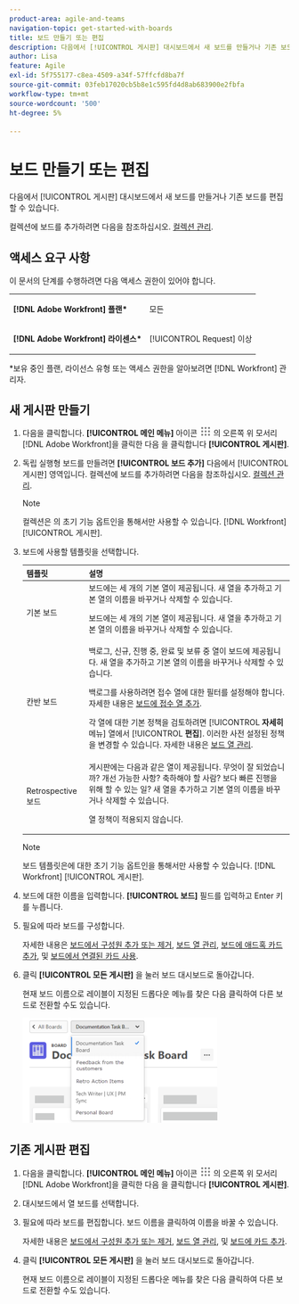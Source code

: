 ```yaml
---
product-area: agile-and-teams
navigation-topic: get-started-with-boards
title: 보드 만들기 또는 편집
description: 다음에서 [!UICONTROL 게시판] 대시보드에서 새 보드를 만들거나 기존 보드를 편집할 수 있습니다.
author: Lisa
feature: Agile
exl-id: 5f755177-c8ea-4509-a34f-57ffcfd8ba7f
source-git-commit: 03feb17020cb5b8e1c595fd4d8ab683900e2fbfa
workflow-type: tm+mt
source-wordcount: '500'
ht-degree: 5%

---
```


# 보드 만들기 또는 편집

다음에서 [!UICONTROL 게시판] 대시보드에서 새 보드를 만들거나 기존 보드를 편집할 수 있습니다.

컬렉션에 보드를 추가하려면 다음을 참조하십시오. [컬렉션 관리](/help/quicksilver/agile/use-boards-agile-planning-tools/manage-collections.md).

## 액세스 요구 사항

이 문서의 단계를 수행하려면 다음 액세스 권한이 있어야 합니다.

<table style="table-layout:auto"> 
 <col> 
 <col> 
 <tbody> 
  <tr> 
   <td role="rowheader"><strong>[!DNL Adobe Workfront] 플랜*</strong></td> 
   <td> <p>모든</p> </td> 
  </tr> 
  <tr> 
   <td role="rowheader"><strong>[!DNL Adobe Workfront] 라이센스*</strong></td> 
   <td> <p>[!UICONTROL Request] 이상</p> </td> 
  </tr> 
 </tbody> 
</table>

&#42;보유 중인 플랜, 라이선스 유형 또는 액세스 권한을 알아보려면 [!DNL Workfront] 관리자.

## 새 게시판 만들기

1. 다음을 클릭합니다. **[!UICONTROL 메인 메뉴]** 아이콘 ![](assets/main-menu-icon.png) 의 오른쪽 위 모서리 [!DNL Adobe Workfront]을 클릭한 다음 을 클릭합니다 **[!UICONTROL 게시판]**.
1. 독립 실행형 보드를 만들려면 **[!UICONTROL 보드 추가]** 다음에서 [!UICONTROL 게시판] 영역입니다. 컬렉션에 보드를 추가하려면 다음을 참조하십시오. [컬렉션 관리](/help/quicksilver/agile/use-boards-agile-planning-tools/manage-collections.md).

   >[!NOTE]
   >
   > 컬렉션은 의 초기 기능 옵트인을 통해서만 사용할 수 있습니다. [!DNL Workfront] [!UICONTROL 게시판].

1. 보드에 사용할 템플릿을 선택합니다.

   | 템플릿 | 설명 |
   |---------|----------|
   | 기본 보드 | 보드에는 세 개의 기본 열이 제공됩니다. 새 열을 추가하고 기본 열의 이름을 바꾸거나 삭제할 수 있습니다. <p>보드에는 세 개의 기본 열이 제공됩니다. 새 열을 추가하고 기본 열의 이름을 바꾸거나 삭제할 수 있습니다. |
   | 칸반 보드 | 백로그, 신규, 진행 중, 완료 및 보류 중 열이 보드에 제공됩니다. 새 열을 추가하고 기본 열의 이름을 바꾸거나 삭제할 수 있습니다.<p>백로그를 사용하려면 접수 열에 대한 필터를 설정해야 합니다. 자세한 내용은 [보드에 접수 열 추가](/help/quicksilver/agile/use-boards-agile-planning-tools/add-intake-column-to-board.md). <p>각 열에 대한 기본 정책을 검토하려면 [!UICONTROL **자세히** 메뉴] 열에서 [!UICONTROL **편집**]. 이러한 사전 설정된 정책을 변경할 수 있습니다. 자세한 내용은 [보드 열 관리](/help/quicksilver/agile/get-started-with-boards/manage-board-columns.md). |
   | Retrospective 보드 | 게시판에는 다음과 같은 열이 제공됩니다. 무엇이 잘 되었습니까? 개선 가능한 사항? 축하해야 할 사람? 보다 빠른 진행을 위해 할 수 있는 일? 새 열을 추가하고 기본 열의 이름을 바꾸거나 삭제할 수 있습니다. <p>열 정책이 적용되지 않습니다. |

   >[!NOTE]
   >
   > 보드 템플릿은에 대한 초기 기능 옵트인을 통해서만 사용할 수 있습니다. [!DNL Workfront] [!UICONTROL 게시판].

1. 보드에 대한 이름을 입력합니다. **[!UICONTROL 보드]** 필드를 입력하고 Enter 키를 누릅니다.
1. 필요에 따라 보드를 구성합니다.

   자세한 내용은 [보드에서 구성원 추가 또는 제거](../../agile/get-started-with-boards/add-members-to-board.md), [보드 열 관리](../../agile/get-started-with-boards/manage-board-columns.md), [보드에 애드혹 카드 추가](../../agile/get-started-with-boards/add-card-to-board.md), 및 [보드에서 연결된 카드 사용](/help/quicksilver/agile/get-started-with-boards/connected-cards.md).

1. 클릭 **[!UICONTROL 모든 게시판]** 을 눌러 보드 대시보드로 돌아갑니다.

   현재 보드 이름으로 레이블이 지정된 드롭다운 메뉴를 찾은 다음 클릭하여 다른 보드로 전환할 수도 있습니다.

   ![보드 목록](assets/boards-button-list-of-boards-350x188.png)

## 기존 게시판 편집

1. 다음을 클릭합니다. **[!UICONTROL 메인 메뉴]** 아이콘 ![](assets/main-menu-icon.png) 의 오른쪽 위 모서리 [!DNL Adobe Workfront]을 클릭한 다음 을 클릭합니다 **[!UICONTROL 게시판]**.
1. 대시보드에서 열 보드를 선택합니다.
1. 필요에 따라 보드를 편집합니다. 보드 이름을 클릭하여 이름을 바꿀 수 있습니다.

   자세한 내용은 [보드에서 구성원 추가 또는 제거](../../agile/get-started-with-boards/add-members-to-board.md), [보드 열 관리](../../agile/get-started-with-boards/manage-board-columns.md), 및 [보드에 카드 추가](../../agile/get-started-with-boards/add-card-to-board.md).

1. 클릭 **[!UICONTROL 모든 게시판]** 을 눌러 보드 대시보드로 돌아갑니다.

   현재 보드 이름으로 레이블이 지정된 드롭다운 메뉴를 찾은 다음 클릭하여 다른 보드로 전환할 수도 있습니다.

